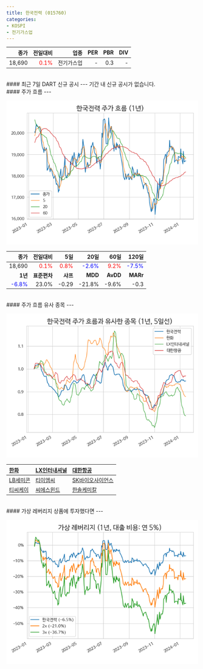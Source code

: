 ```yaml
---
title: 한국전력 (015760)
categories:
- KOSPI
- 전기가스업
---
```


|**종가**|**전일대비**|**업종**|**PER**|**PBR**|**DIV**|
|-------:|-----------:|-------:|------:|------:|------:|
|18,690|<span style="color: red">0.1%</span>|전기가스업|-|0.3|-|

<!-- more -->

<br>
#### 최근 7일 DART 신규 공시<a id="dart"></a>
---
기간 내 신규 공시가 없습니다.

<br>
#### 주가 흐름<a id="price"></a>
---

![015760](/assets/images/stock/015760.png)

|**종가**|**전일대비**|**5일**|**20일**|**60일**|**120일**|
|-------:|-----------:|------:|-------:|-------:|--------:|
| 18,690 | <span style="color: red">0.1%</span> | <span style="color: red">0.8%</span> | <span style="color: blue">-2.6%</span> | <span style="color: red">9.2%</span> | <span style="color: blue">-7.5%</span> |
|**1년**|**표준편차**|**샤프**|**MDD**|**AvDD**|**MARr**|
| <span style="color: blue">-6.8%</span> | 23.0% | -0.29 | -21.8% | -9.6% | -0.3 |

<br>
#### 주가 흐름 유사 종목<a id="corr"></a>
---

![015760](/assets/images/stock/015760_corr.png)

| [한화](/000880/) | [LX인터내셔널](/001120/) | [대한항공](/003490/) |
|:---------------------------------------|:---------------------------------------|:---------------------------------------|
| [LB세미콘](/061970/) | [티이엠씨](/425040/) | [SK바이오사이언스](/302440/) |
| [티씨케이](/064760/) | [씨에스윈드](/112610/) | [한솔케미칼](/014680/) |

<br>
#### 가상 레버리지 상품에 투자했다면<a id="2x"></a>
---

![015760](/assets/images/stock/015760_2x.png)

[^corr]: 상관계수를 이용하여 분석하였습니다.